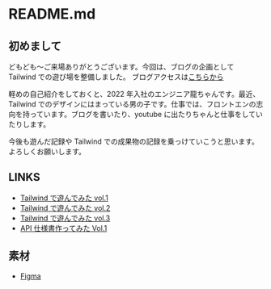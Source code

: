 # README.md

## 初めまして

どもども～ご来場ありがとうございます。今回は、ブログの企画として Tailwind での遊び場を整備しました。
ブログアクセスは[こちらから](https://tech-lab-engineer.sios.jp/archives/log/20221026_ryu/)

軽めの自己紹介をしておくと、2022 年入社のエンジニア龍ちゃんです。最近、Tailwind でのデザインにはまっている男の子です。仕事では、フロントエンの志向を持っています。ブログを書いたり、youtube に出たりちゃんと仕事をしていたりします。

今後も遊んだ記録や Tailwind での成果物の記録を乗っけていこうと思います。よろしくお願いします。

## LINKS

- [Tailwind で遊んでみた vol.1](https://reiryusti.github.io/mypage/public/vol1.html)
- [Tailwind で遊んでみた vol.2](https://reiryusti.github.io/mypage/public/vol2.html)
- [Tailwind で遊んでみた vol.3](https://reiryusti.github.io/mypage/public/vol3.html)
- [API 仕様書作ってみた Vol.1](https://reiryusti.github.io/mypage/public/public\APIspecificationVol1.html)

## 素材

- [Figma](https://www.figma.com/file/KnfpJxFEPF6SKlXj8ZJoNX/Blog%E7%94%A8?node-id=0%3A1)
